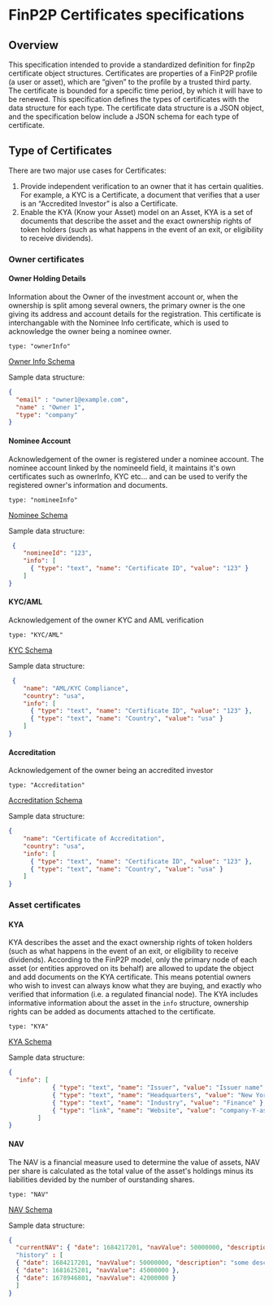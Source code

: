 # FinP2P Certificates specifications
## Overview
This specification intended to provide a standardized definition for finp2p certificate object structures.
Certificates are properties of a FinP2P profile (a user or asset), which are “given” to the profile by a trusted third party.
The certificate is bounded for a specific time period, by which it will have to be renewed.
This specification defines the types of certificates with the data structure for each type.
The certificate data structure is a JSON object, and the specification below include a JSON schema for each type of certificate.

## Type of Certificates
There are two major use cases for Certificates:
1. Provide independent verification to an owner that it has certain qualities. For example, a KYC is a Certificate, a document that verifies that a user is an “Accredited Investor” is also a Certificate.
2. Enable the KYA (Know your Asset) model on an Asset, KYA is a set of documents that describe the asset and the exact ownership rights of token holders (such as what happens in the event of an exit, or eligibility to receive dividends).

### Owner certificates
#### Owner Holding Details
Information about the Owner of the investment account or, when the ownership is split among several owners, the primary owner is the one giving its address and account details for the registration.
This certificate is interchangable with the Nominee Info certificate, which is used to acknowledge the owner being a nominee owner.

`type: "ownerInfo"`

[Owner Info Schema][spec_info]

Sample data structure:
```json
{ 
  "email" : "owner1@example.com", 
  "name" : "Owner 1", 
  "type": "company"
}
```

#### Nominee Account
Acknowledgement of the owner is registered under a nominee account.
The nominee account linked by the nomineeId field, it maintains it's own certificates such as ownerInfo, KYC etc... and can be used to verify the registered owner's information and documents.

`type: "nomineeInfo"`

[Nominee Schema][spec_nominee]

Sample data structure:
```json
 {
    "nomineeId": "123",
    "info": [
      { "type": "text", "name": "Certificate ID", "value": "123" }
    ]
}
 ```

#### KYC/AML
Acknowledgement of the owner KYC and AML verification

`type: "KYC/AML"`

[KYC Schema][spec_kyc]

Sample data structure:
```json
 {
    "name": "AML/KYC Compliance",
    "country": "usa",
    "info": [
      { "type": "text", "name": "Certificate ID", "value": "123" },
      { "type": "text", "name": "Country", "value": "usa" }
    ]
}
 ```

#### Accreditation
Acknowledgement of the owner being an accredited investor

`type: "Accreditation"`

[Accreditation Schema][spec_accreditation]

Sample data structure:
```json
{
    "name": "Certificate of Accreditation",
    "country": "usa",
    "info": [
      { "type": "text", "name": "Certificate ID", "value": "123" },
      { "type": "text", "name": "Country", "value": "usa" }
    ]
}
```

### Asset certificates
#### KYA

KYA describes the asset and the exact ownership rights of token holders (such as what happens in the event of an exit, or eligibility to receive dividends).
According to the FinP2P model, only the primary node of each asset (or entities approved on its behalf) are allowed to update the object and add documents on the KYA certificate. This means potential owners who wish to invest can always know what they are buying, and exactly who verified that information (i.e. a regulated financial node).
The KYA includes informative information about the asset in the `info` structure, ownership rights can be added as documents attached to the certificate.

`type: "KYA"`

[KYA Schema][spec_kya]

Sample data structure:
```json
{ 
  "info": [
            { "type": "text", "name": "Issuer", "value": "Issuer name" },
            { "type": "text", "name": "Headquarters", "value": "New York" },
            { "type": "text", "name": "Industry", "value": "Finance" },
            { "type": "link", "name": "Website", "value": "company-Y-asset.com" }
        ]
}
```
#### NAV 

The NAV is a financial measure used to determine the value of assets, NAV per share is calculated as the total value of the asset's holdings minus its liabilities devided by the number of ourstanding shares. 

`type: "NAV"`

[NAV Schema][spec_nav]

Sample data structure:
```json
{ 
  "currentNAV": { "date": 1684217201, "navValue": 50000000, "description": "some description"}
  "history" : [
  { "date": 1684217201, "navValue": 50000000, "description": "some description" },
  { "date": 1681625201, "navValue": 45000000 },
  { "date": 1678946801, "navValue": 42000000 }  
  ]
}
```

[spec_kyc]: ./schemas/owner/kyc.schema.json
[spec_info]: ./schemas/owner/info.schema.json
[spec_nominee]: ./schemas/owner/nominee.schema.json
[spec_accreditation]: ./schemas/owner/accreditation.schema.json
[spec_kya]: ./schemas/asset/kya.schema.json
[spec_nav]: ./schemas/asset/nav.schema.json
